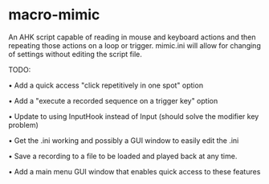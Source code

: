 # macro-mimic
An AHK script capable of reading in mouse and keyboard actions and then repeating those actions on a loop or trigger.
mimic.ini will allow for changing of settings without editing the script file. 

TODO:

• Add a quick access "click repetitively in one spot" option

• Add a "execute a recorded sequence on a trigger key" option 

• Update to using InputHook instead of Input (should solve the modifier key problem)

• Get the .ini working and possibly a GUI window to easily edit the .ini

• Save a recording to a file to be loaded and played back at any time. 

• Add a main menu GUI window that enables quick access to these features

